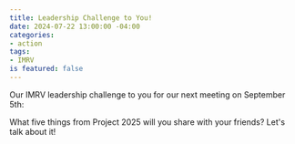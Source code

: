 ```yaml
---
title: Leadership Challenge to You!
date: 2024-07-22 13:00:00 -04:00
categories:
- action
tags:
- IMRV
is featured: false
---
```


Our IMRV leadership challenge to you for our next meeting on September 5th: 

What five things from Project 2025 will you share with your friends? Let's talk about it! 
